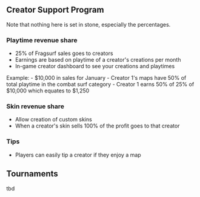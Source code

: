 


## Creator Support Program

Note that nothing here is set in stone, especially the percentages.


### Playtime revenue share

- 25% of Fragsurf sales goes to creators
- Earnings are based on playtime of a creator's creations per month
- In-game creator dashboard to see your creations and playtimes

Example:
	- $10,000 in sales for January
	- Creator 1's maps have 50% of total playtime in the combat surf category
	- Creator 1 earns 50% of 25% of $10,000 which equates to $1,250


### Skin revenue share

- Allow creation of custom skins
- When a creator's skin sells 100% of the profit goes to that creator
### Tips

- Players can easily tip a creator if they enjoy a map

## Tournaments

tbd
